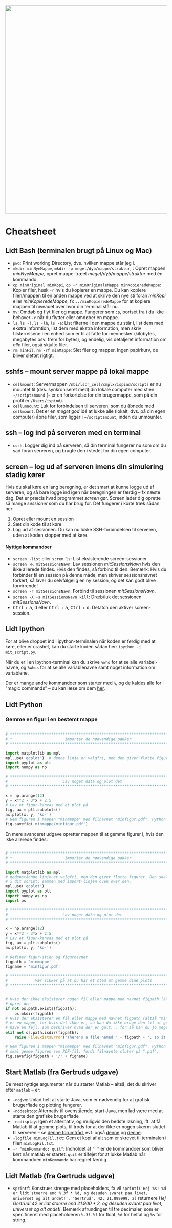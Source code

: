 <img width="650" src="http://www.christoffermunch.com/images/2011/ispind.jpg">

# Cheatsheet

## Lidt Bash (terminalen brugt på Linux og Mac)

* `pwd`: Print working Directory, dvs. hvilken mappe står jeg i.
* `mkdir minNyeMappe`, `mkdir -p meget/dyb/mappe/struktur`, : Opret mappen _minNyeMappe_, opret mappe-træet _meget/dyb/mappe/struktur_ med én kommando.
* `cp minOriginal minKopi`, `cp -r minOriginaleMappe minKopieredeMappe`: Kopier filer, husk `-r` hvis du kopierer en mappe. Du kan kopiere filen/mappen til en anden mappe ved at skrive den nye sti foran _minKopi_ eller _minKopieredeMappe_, fx `../minKopieredeMappe` for at kopiere mappen til niveauet over hvor din terminal står nu.
* `mv`: Omdøb og flyt filer og mappe. Fungerer som `cp`, bortset fra t du ikke behøver `-r` når du flytter eller omdøber en mappe.
* `ls`, `ls -l`, `ls -lh`, `ls -a`: List filterne i den mappe du står i, list dem med ekstra informtion, list dem med ekstra information, men skriv filstørrelsene i en enhed som er til at fatte for mennesker (kilobytes, megabytes osv. frem for bytes), og endelig, vis detaljeret information om _alle_ filer, også skjulte filer.
* `rm minFil`, `rm -rf minMappe`: Slet filer og mapper. Ingen papirkurv, de bliver slettet rigtigt.

## sshfs – mount server mappe på lokal mappe

* `cellmount`: Servermappen `/nbi/lscr_cell/cmplx/ispind/scripts` er nu mountet til (dvs. synkroniseret med) din lokale computer med stien `~/scriptsmound` (`~` er en forkortelse for din brugermappe, som på din profil er `/Users/ispind`).
* `cellumnount`: Luk for forbindelsen til serveren, som du åbnede med `cellmount`. Det er en _meget god_ idé at lukke alle (lokalt, dvs. på din egen computer) åbne filer, som ligger i `~/scriptsmount`, inden du unmounter.

## ssh – log ind på serveren med en terminal

* `cssh`: Logger dig ind på serveren, så din terminal fungerer nu som om du sad foran serveren, og brugte den i stedet for din egen computer.


## screen – log ud af serveren imens din simulering stadig kører

Hvis du skal køre en lang beregning, er det smart at kunne logge ud af serveren, og så bare logge ind igen når beregningen er færdig – fx næste dag.
Det er præcis hvad programmet _screen_ gør.
Screen lader dig oprette så mange _sessioner_ som du har brug for. Det fungerer i korte træk sådan her:

1. Opret eller mount en session
2. Sæt din kode til at køre
3. Log ud af sessionen. Du kan nu lukke SSH-forbindelsen til serveren, uden at koden stopper med at køre.

#### Nyttige kommandoer

* `screen -list` eller `scren ls`: List eksisterende screen-sessioner
* `screen -R mitSessionsNavn`: Lav sessionen _mitSessionsNavn_ hvis den ikke allerede findes. Hvis den findes, så forbind til den. Bemærk: Hvis du forbinder til en session på denne måde, men skriver sessionsnavnet forkert, så laver du selvfølgelig en ny session, og det kan godt blive forvirrende!
* `screen -r mitSessionsNavn`: Forbind til sessionen _mitSessionsNavn_.
* `screen -X -s mitSessionsNavn kill`: Dræb/luk det sessionen _mitSessionsNavn_.
* <kbd>Ctrl</kbd> + <kbd>a</kbd>, <kbd>d</kbd> eller <kbd>Ctrl</kbd> + <kbd>a</kbd>, <kbd>Ctrl</kbd> + <kbd>d</kbd>: Detatch den aktiver screen-session.

## Lidt Ipython

For at blive droppet ind i ipython-terminalen når koden er førdig med at køre, eller er crashet, kan du starte koden sådan her: `ipython -i mit_script.py`.

Når du er i en Ipython-terminal kan du skrive `%who` for at se alle variabel-navne, og `%whos` for at se alle variablenavne samt noget information om variablene.

Der er mange andre kommandoer som starter med `%`, og de kaldes alle for "magic commands" – du kan læse om dem [her][magic_commands].

## Lidt Python

### Gemme en figur i en bestemt mappe

```python

# ****************************************************************************
# *                       Importer de nødvendige pakker                      *
# ****************************************************************************

import matplotlib as mpl
mpl.use('ggplot')  # denne linje er valgfri, men den giver flotte figurer. Den skal være øverst i dit script, sammen med import-linjen oven over den.
import pyplot as plt
import numpy as np

# ****************************************************************************
#                        Lav noget data og plot det                          *
# ****************************************************************************

x = np.arange(12)
y = x**2 - 3*x + 2.5
# Lav et figur-kanvas med et plot på
fig, ax = plt.subplots()
ax.plot(x, y, 'ko-')
# Gem figuren i mappen "minmappe" med filnavnet "minfigur.pdf". Python regner selv ud at den skal gemme figuren som PDF-fil, fordi filnavnte sluter på ".pdf".
fig.savefig('minmappe/minfigur.pdf')
```

En mere avanceret udgave opretter mappen til at gemme figurer i, hvis den ikke allerede findes:

```python

# ****************************************************************************
# *                       Importer de nødvendige pakker                      *
# ****************************************************************************

import matplotlib as mpl
# nedenstående linje er valgfri, men den giver flotte figurer. Den skal være øverst
# i dit script, sammen med import-linjen oven over den.
mpl.use('ggplot')
import pyplot as plt
import numpy as np
import os

# ****************************************************************************
#                        Lav noget data og plot det                          *
# ****************************************************************************

x = np.arange(12)
y = x**2 - 3*x + 2.5
# Lav et figur-kanvas med et plot på
fig, ax = plt.subplots()
ax.plot(x, y, 'ko-')

# Definer figur-stien og figurnavnet
figpath = 'minmappe'
figname = 'minfigur.pdf'

# **************************************************************************
#            Vær sikker på at du har et sted at gemme dine plots           *
# **************************************************************************


# Hvis der ikke eksisterer nogen fil eller mappe med navnet figpath (altså "minmappe"), så
# opret den
if not os.path.exists(figpath):
    os.mkdir(figpath)
# Hvis der eksisterer en fil eller mappe med navnet figpath (altså "minmappe"), så tjek om det
# er en mappe, for hvis det ikke er, så kan du ikke bruge den til at gemme i, og så skal iv
# have en fejl, som beskriver hvad der er galt... for så kan du jo meget nemmere løse problemet.
elif not os.path.isdir(figpath):
    raise FileExistsError("There's a file named " + figpath + ", so it's not possible to create a folder with the same name, in which you can save your figures.")

# Gem figuren i mappen "minmappe" med filnavnet "minfigur.pdf". Python regner selv ud at den
# skal gemme figuren som PDF-fil, fordi filnavnte sluter på ".pdf".
fig.savefig(figpath + '/' + figname)
```


## Start Matlab (fra Gertruds udgave)

De mest nyttige argumenter når du starter Matlab – altså, det du skriver efter `matlab` – er:

* `-nojvm`: Unlad helt at starte Java, som er nødvendig for at grafisk brugerflade og plotting fungerer.
* `-nodesktop`: Alternativ til ovenstående; start Java, men lad være med at starte den grafiske brugerflade
* `-nodisplay`: Igen et alternativ, og muligvis den bedste løsning, ift. at få Matlab til at gemme plots, til trods for at der ikke er nogen skærm sluttet til serveren – se [denne forumtråd][forumtråd1], evt. også [denne][forumtråd2] og [denne][forumtråd3].
* `-logfile minLogFil.txt`: Gem et kopi af alt som er skrevet til terminalen i filen `minLogFil.txt`.
* `-r "minKommando; quit"`: Indholdet af `" "` er de kommandoer som bliver kørt når matlab er startet. `quit` er tilføjet for at lukke Matlab når kommandoen `minKommando` har regnet færdig.

## Lidt Matlab (fra Gertruds udgave)

* `sprintf`: Konstruer strenge med placeholders, fx vil `sprintf('Hej %s! %d er lidt stoerre end %.3f * %d, og desuden svaret paa livet, universet og alt andet!', 'Gertrud', 42, 21.899999, 2)` returnere _Hej Gertrud! 42 er lidt stoerre end 21.900 * 2, og desuden svaret paa livet, universet og alt andet!_. Bemærk afrundingen til tre decimaler, som er specificeret med placeholderen `%.3f`. `%f` for float, `%d` for heltal og `%s` for string.



[forumtråd1]: http://stackoverflow.com/questions/1853259/save-matlab-invisible-plot-under-terminal-as-an-image-with-same-size
[forumtråd2]: http://stackoverflow.com/questions/5818469/save-matlab-figure-without-plotting-it
[forumtråd3]: http://stackoverflow.com/questions/963674/in-matlab-how-do-i-plot-to-an-image-and-save-the-result-without-displaying-it
[magic_commands]: http://ipython.readthedocs.io/en/5.x/interactive/magics.html
